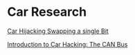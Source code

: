 # Car Research

[Car Hijacking Swapping a single Bit](https://www.synacktiv.com/en/publications/car-hijacking-swapping-a-single-bit.html)

[Introduction to Car Hacking: The CAN Bus](https://www.offsec.com/offsec/introduction-to-car-hacking-the-can-bus/)
